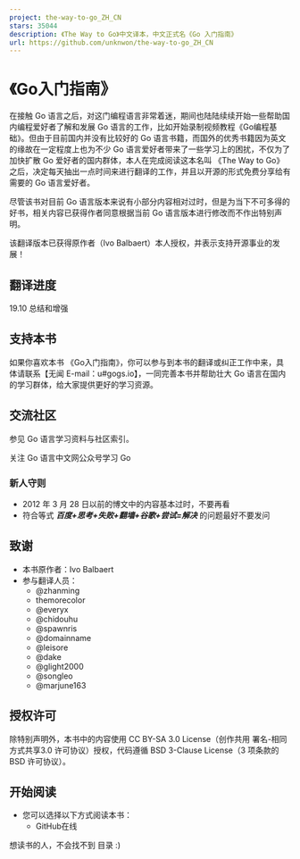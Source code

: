 ```yaml
---
project: the-way-to-go_ZH_CN
stars: 35044
description: 《The Way to Go》中文译本，中文正式名《Go 入门指南》
url: https://github.com/unknwon/the-way-to-go_ZH_CN
---
```


《Go入门指南》
========

在接触 Go 语言之后，对这门编程语言非常着迷，期间也陆陆续续开始一些帮助国内编程爱好者了解和发展 Go 语言的工作，比如开始录制视频教程《Go编程基础》。但由于目前国内并没有比较好的 Go 语言书籍，而国外的优秀书籍因为英文的缘故在一定程度上也为不少 Go 语言爱好者带来了一些学习上的困扰，不仅为了加快扩散 Go 爱好者的国内群体，本人在完成阅读这本名叫 《The Way to Go》 之后，决定每天抽出一点时间来进行翻译的工作，并且以开源的形式免费分享给有需要的 Go 语言爱好者。

尽管该书对目前 Go 语言版本来说有小部分内容相对过时，但是为当下不可多得的好书，相关内容已获得作者同意根据当前 Go 语言版本进行修改而不作出特别声明。

该翻译版本已获得原作者（Ivo Balbaert）本人授权，并表示支持开源事业的发展！

翻译进度
----

19.10 总结和增强

支持本书
----

如果你喜欢本书 《Go入门指南》，你可以参与到本书的翻译或纠正工作中来，具体请联系【无闻 E-mail：u#gogs.io】，一同完善本书并帮助壮大 Go 语言在国内的学习群体，给大家提供更好的学习资源。

交流社区
----

参见 Go 语言学习资料与社区索引。

关注 Go 语言中文网公众号学习 Go

### 新人守则

-   2012 年 3 月 28 日以前的博文中的内容基本过时，不要再看
-   符合等式 _**百度+思考+失败+翻墙+谷歌+尝试=解决**_ 的问题最好不要发问

致谢
--

-   本书原作者：Ivo Balbaert
-   参与翻译人员：
    -   @zhanming
    -   themorecolor
    -   @everyx
    -   @chidouhu
    -   @spawnris
    -   @domainname
    -   @leisore
    -   @dake
    -   @glight2000
    -   @songleo
    -   @marjune163

授权许可
----

除特别声明外，本书中的内容使用 CC BY-SA 3.0 License（创作共用 署名-相同方式共享3.0 许可协议）授权，代码遵循 BSD 3-Clause License（3 项条款的 BSD 许可协议）。

开始阅读
----

-   您可以选择以下方式阅读本书：
    -   GitHub在线

想读书的人，不会找不到 目录 :)
